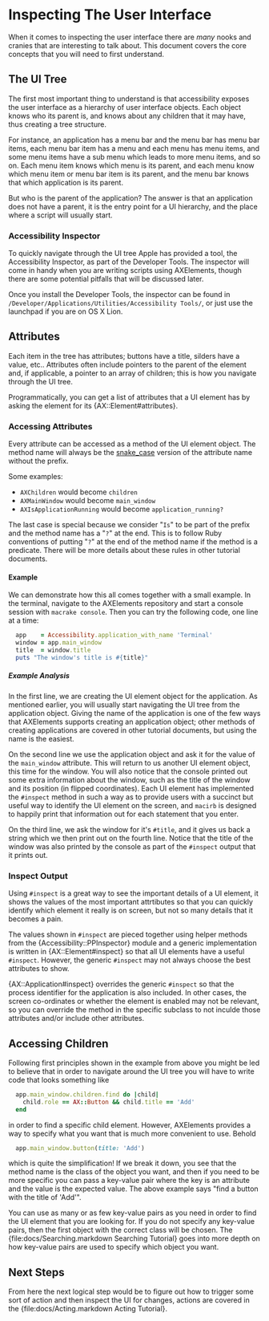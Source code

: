 # Inspecting The User Interface

When it comes to inspecting the user interface there are _many_ nooks
and cranies that are interesting to talk about. This document covers
the core concepts that you will need to first understand.

## The UI Tree

The first most important thing to understand is that accessibility
exposes the user interface as a hierarchy of user interface
objects. Each object knows who its parent is, and knows about any
children that it may have, thus creating a tree structure.

For instance, an application has a menu bar and the menu bar has menu
bar items, each menu bar item has a menu and each menu has menu
items, and some menu items have a sub menu which leads to more menu
items, and so on. Each menu item knows which menu is its parent, and
each menu know which menu item or menu bar item is its parent, and the
menu bar knows that which application is its parent.

But who is the parent of the application? The answer is that an
application does not have a parent, it is the entry point for a UI
hierarchy, and the place where a script will usually start.

### Accessibility Inspector

To quickly navigate through the UI tree Apple has provided a tool, the
Accessibility Inspector, as part of the Developer Tools. The inspector
will come in handy when you are writing scripts using AXElements,
though there are some potential pitfalls that will be discussed later.

Once you install the Developer Tools, the inspector can be found in
`/Developer/Applications/Utilities/Accessibility Tools/`, or just use
the launchpad if you are on OS X Lion.

## Attributes

Each item in the tree has attributes; buttons have a title, silders
have a value, etc.. Attributes often include pointers to the parent of
the element and, if applicable, a pointer to an array of children;
this is how you navigate through the UI tree.

Programmatically, you can get a list of attributes that a UI element
has by asking the element for its {AX::Element#attributes}.

### Accessing Attributes

Every attribute can be accessed as a method of the UI element
object. The method name will always be the
[snake_case](http://en.wikipedia.org/wiki/Letter_case) version of
the attribute name without the prefix.

Some examples:

- `AXChildren` would become `children`
- `AXMainWindow` would become `main_window`
- `AXIsApplicationRunning` would become `application_running?`

The last case is special because we consider "`Is`" to be part of the
prefix and the method name has a "`?`" at the end. This is to follow
Ruby conventions of putting "`?`" at the end of the method name if the
method is a predicate. There will be more details about these rules in
other tutorial documents.

#### Example

We can demonstrate how this all comes together with a small
example. In the terminal, navigate to the AXElements repository and
start a console session with `macrake console`. Then you can try the
following code, one line at a time:

```ruby
  app    = Accessibility.application_with_name 'Terminal'
  window = app.main_window
  title  = window.title
  puts "The window's title is #{title}"
```

##### Example Analysis

In the first line, we are creating the UI element object for the
application. As mentioned earlier, you will usually start navigating
the UI tree from the application object. Giving the name of the
application is one of the few ways that AXElements supports creating
an application object; other methods of creating applications are
covered in other tutorial documents, but using the name is the
easiest.

On the second line we use the application object and ask it for the
value of the `main_window` attribute. This will return to us another
UI element object, this time for the window. You will also notice that
the console printed out some extra information about the window, such
as the title of the window and its position (in flipped
coordinates). Each UI element has implemented the `#inspect` method in
such a way as to provide users with a succinct but useful way to
identify the UI element on the screen, and `macirb` is designed to happily
print that information out for each statement that you enter.

On the third line, we ask the window for it's `#title`, and it gives
us back a string which we then print out on the fourth line. Notice
that the title of the window was also printed by the console as part
of the `#inspect` output that it prints out.

### Inspect Output

Using `#inspect` is a great way to see the important details of a UI
element, it shows the values of the most important attrtibutes so that
you can quickly identify which element it really is on screen, but not
so many details that it becomes a pain.

The values shown in `#inspect` are pieced together using helper
methods from the {Accessibility::PPInspector} module and a generic
implementation is written in {AX::Element#inspect} so that all UI
elements have a useful `#inspect`. However, the generic `#inspect` may
not always choose the best attributes to show.

{AX::Application#inspect} overrides the generic `#inspect` so that the
process identifier for the application is also included. In other
cases, the screen co-ordinates or whether the element is enabled may
not be relevant, so you can override the method in the specific
subclass to not inculde those attributes and/or include other attributes.

## Accessing Children

Following first principles shown in the example from above you might
be led to believe that in order to navigate around the UI tree you
will have to write code that looks something like

```ruby
  app.main_window.children.find do |child|
    child.role == AX::Button && child.title == 'Add'
  end
```

in order to find a specific child element. However, AXElements
provides a way to specify what you want that is much more convenient
to use. Behold

```ruby
  app.main_window.button(title: 'Add')
```

which is quite the simplification! If we break it down, you see that
the method name is the class of the object you want, and then if you
need to be more specific you can pass a key-value pair where the key
is an attribute and the value is the expected value. The above example
says "find a button with the title of 'Add'".

You can use as many or as few key-value pairs as you need in order to
find the UI element that you are looking for. If you do not specify
any key-value pairs, then the first object with the correct class will
be chosen. The {file:docs/Searching.markdown Searching Tutorial} goes
into more depth on how key-value pairs are used to specify which
object you want.

## Next Steps

From here the next logical step would be to figure out how to trigger
some sort of action and then inspect the UI for changes, actions are
covered in the {file:docs/Acting.markdown Acting Tutorial}.
